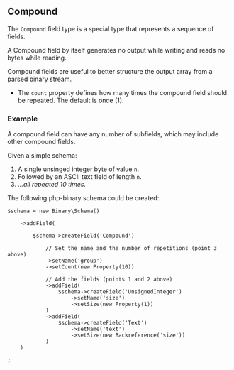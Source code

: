 ## Compound

The `Compound` field type is a special type that represents a sequence of fields.

A Compound field by itself generates no output while writing and reads no bytes while reading.

Compound fields are useful to better structure the output array from a parsed binary stream.

* The `count` property defines how many times the compound field should be repeated. The default is once (1).

### Example

A compound field can have any number of subfields, which may include other compound fields.

Given a simple schema:

1. A single unsinged integer byte of value `n`.
2. Followed by an ASCII text field of length `n`.
3. *...all repeated 10 times.*

The following php-binary schema could be created:

    $schema = new Binary\Schema()

        ->addField(

            $schema->createField('Compound')

                // Set the name and the number of repetitions (point 3 above)
                ->setName('group')
                ->setCount(new Property(10))

                // Add the fields (points 1 and 2 above)
                ->addField(
                    $schema->createField('UnsignedInteger')
                        ->setName('size')
                        ->setSize(new Property(1))
                )
                ->addField(
                    $schema->createField('Text')
                        ->setName('text')
                        ->setSize(new Backreference('size'))
                )
        )

    ;